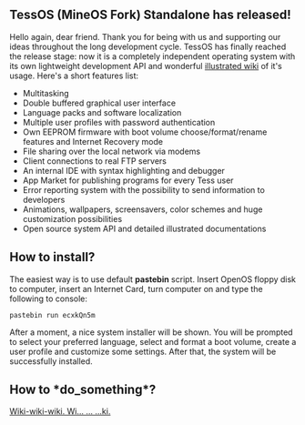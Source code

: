 
## TessOS (MineOS Fork) Standalone has released!

Hello again, dear friend. Thank you for being with us and supporting our ideas throughout the long development cycle. TessOS has finally reached the release stage: now it is a completely independent operating system with its own lightweight development API and wonderful [illustrated wiki](https://github.com/IgorTimofeev/MineOS/wiki) of it's usage. Here's a short features list:

-   Multitasking
-   Double buffered graphical user interface
-   Language packs and software localization
-   Multiple user profiles with password authentication
-   Own EEPROM firmware with boot volume choose/format/rename features and Internet Recovery mode
-   File sharing over the local network via modems
-   Client connections to real FTP servers
-   An internal IDE with syntax highlighting and debugger
-   App Market for publishing programs for every Tess user
-   Error reporting system with the possibility to send information to developers
-   Animations, wallpapers, screensavers, color schemes and huge customization possibilities
-   Open source system API and detailed illustrated documentations

## How to install?

The easiest way is to use default **pastebin** script. Insert OpenOS floppy disk to computer, insert an Internet Card, turn computer on and type the following to console:

	pastebin run ecxkQn5m

After a moment, a nice system installer will be shown. You will be prompted to select your preferred language, select and format a boot volume, create a user profile and customize some settings. After that, the system will be successfully installed.

## How to \*do_something\*?

[Wiki-wiki-wiki. Wi...
...
...ki.](https://github.com/IgorTimofeev/MineOS/wiki)
